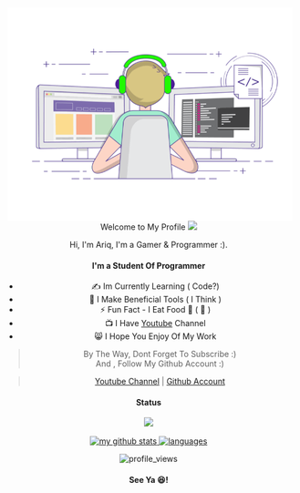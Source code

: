 <div align="center">
<img align="right" alt="GIF" src="https://raw.githubusercontent.com/devSouvik/devSouvik/master/gif3.gif" width="500"/>
     
<p>Welcome to My Profile <img src="https://github.com/souvikguria98/souvikguria98/blob/master/Hi.gif" width="25"></h2></p>
<p>Hi, I'm Ariq, I'm a Gamer & Programmer :). </p>

#### I'm a Student Of Programmer
* ✍ Im Currently Learning ( Code?) 
* 👾 I Make Beneficial Tools ( I Think ) 
* ⚡ Fun Fact - I Eat Food 🍜 ( 🗿 )    
* 📺 I Have [Youtube](https://youtube.com/channel/UCIdu7Hs_KaCw-FE3gefz-0w) Channel
* 😸 I Hope You Enjoy Of My Work 

> By The Way, Dont Forget To Subscribe :)        
> And       , Follow My Github Account :) 

> [Youtube Channel](https://youtube.com/channel/UCIdu7Hs_KaCw-FE3gefz-0w) |
> [Github Account](https://github.com/NamikazeZero)     

#### Status  

<!-- thropy -->
<a href="https://NamikazeZero.github.io">
    <p align="center">
        <img src="https://github-profile-trophy.vercel.app/?username=NamikazeZero&column=7&theme=onedark"/>
    </p>
</a>

<!-- status codes -->
<a align="center" href="https://NamikazeZero.github.io">
    <p align="center">
    <img src="https://github-readme-stats.vercel.app/api?username=NamikazeZero&show_icons=true&theme=radical" alt="my github stats" width="420"/>&nbsp;<img src="https://github-readme-stats.vercel.app/api/top-langs/?username=NamikazeZero&hide=css,tsql,blade,%20jupyter+notebook&langs_count=10&theme=radical&layout=compact" alt="languages" height="165">
    </p>
</a>

<p align="center">
 <img src="https://komarev.com/ghpvc/?username=NamikazeZero&color=brightgreen&style=flat-square" alt="profile_views"/>
</p>

#### See Ya 😆! 
